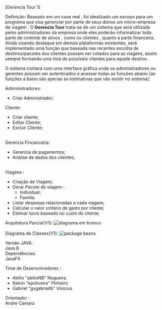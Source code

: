 
[Gerencia Tour 1]

Definição: Baseado em um case real , foi idealizado  um escopo para um programa que visa gerenciar por parte de seus donos um micro-empresa de viagem .
O <b>Gerencia Tour</b> trata-se de um sistema que será utilizado pelos administradores da empresa onde eles poderão informatizar toda parte de controle de ativos , como os clientes , quanto a parte financeira. Ainda visando destaque em demais plataformas existentes, será implementado uma função que baseada nas recentes escolha  de destinos/pacotes dos clientes possam ser cotados para as viagens, assim sempre formando uma lista de possíveis clientes para aquele destino.

O sistema contará com uma interface gráfica onde os administradores ou gerentes possam ser autenticados e acessar todas as funções abaixo [as funções a baixo são apenas as estimativas que vão existir no sistema]:

Adiministradores:
		<ul>
	<li>Criar Administrador;</li>
		</ul>
Cliente:
	<ul>
	<li>Criar cliente;</li>
	<li>Editar Cliente;</li>
	<li>Excluir Cliente;</li>
	</ul>

<br>Gerencia Fincanceira:
	<ul>
	<li>Gerencia de pagamentos;</li>
	<li>Análise de dados dos clientes;</li>
	</ul>
<br>Viagens : 
	<ul> 
	<li>Criação de Viagem;</li> 
	<li>Gerar Pacote de viagem : 
		<ul>
			<li>Individual;</li>
			<li>Família.</li>
		</ul>
	</li>
	<li>Listar despesas relacionadas a cada viagem;</li>
	<li>Calcular  o valor unitário de gasto por cliente;</li>
	<li>Estimar lucro baseado no custo do cliente;</li>

  </ul>
  
   Arquitetura Parcial{V1}:
  ![diagrama em branco](https://user-images.githubusercontent.com/21352623/42009151-6e94a73c-7a5f-11e8-9d5e-6d07409be0b0.png)
  <br>
  <br>Diagrama de Classes{V1}:
  ![package beans](https://user-images.githubusercontent.com/21352623/42130078-94124234-7cae-11e8-8546-70f022d8afa9.png)
  
Versão JAVA: 
	<br> Java 8
<br>Dependências: 
	<br>JavaFX

Time de Desenvolvedores : 
	<ul>
	<li>Abílio "abilioNB" Nogueira</li> 
	<li>Kelvin "kpoliveira" Pinheiro</li>
	<li>Gabriel "gvgabriellb" Vinicius</li> 
	</ul>
Orientador : 
<br>Andre Camara
